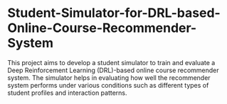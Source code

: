 # Student-Simulator-for-DRL-based-Online-Course-Recommender-System
This project aims to develop a student simulator to train and evaluate a Deep Reinforcement Learning (DRL)-based online course recommender system. The simulator helps in evaluating how well the recommender system performs under various conditions such as different types of student profiles and interaction patterns. 
